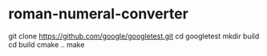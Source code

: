 # roman-numeral-converter

git clone https://github.com/google/googletest.git
cd googletest
mkdir build
cd build
cmake ..
make
